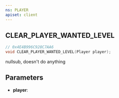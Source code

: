 ```yaml
---
ns: PLAYER
apiset: client
---
```

## CLEAR_PLAYER_WANTED_LEVEL

```c
// 0x4E4B996C928C7AA6
void CLEAR_PLAYER_WANTED_LEVEL(Player player);
```

nullsub, doesn't do anything

## Parameters
* **player**:



